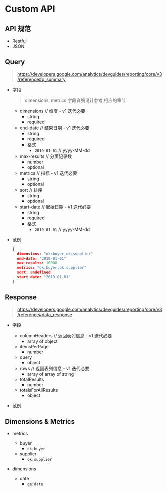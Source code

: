 # Custom API

## API 规范

- Restful
- JSON

## Query

> https://developers.google.com/analytics/devguides/reporting/core/v3/reference#q_summary

- 字段

  > dimensions, metrics 字段详细设计参考 相应的章节

  - dimensions // 维度 - v1 迭代必要
    - string
    - required
  - end-date // 结束日期 - v1 迭代必要
    - string
    - required
    - 格式
      - `2019-01-01` // yyyy-MM-dd
  - max-results // 分页记录数
    - number
    - optional
  - metrics // 指标 - v1 迭代必要
    - string
    - optional
  - sort // 排序
    - string
    - optional
  - start-date // 起始日期 - v1 迭代必要
    - string
    - required
    - 格式
      - `2019-01-01` // yyyy-MM-dd

- 范例

  ```JSON
  {
    dimensions: "ok:buyer,ok:supplier"
    end-date: "2019-01-01"
    max-results: 10000
    metrics: "ok:buyer,ok:supplier"
    sort: undefined
    start-date: "2019-01-01"
  }
  ```

## Response

> https://developers.google.com/analytics/devguides/reporting/core/v3/reference#data_response

- 字段

  - columnHeaders // 返回表列信息 - v1 迭代必要
    - array of object
  - itemsPerPage
    - number
  - query
    - object
  - rows // 返回表列信息 - v1 迭代必要
    - array of array of string
  - totalResults
    - number
  - totalsForAllResults
    - object

- 范例

## Dimensions & Metrics

- metrics

  - buyer
    - `ok:buyer`
  - supplier
    - `ok:supplier`

- dimensions
  - date
    - `ga:date`

